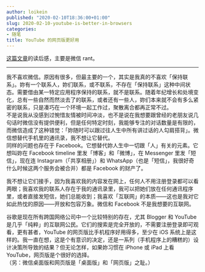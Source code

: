 ```yaml
---
author: loikein
published: "2020-02-10T18:36:00+01:00"
slug: 2020-02-10-youtube-is-better-in-browsers
categories:
- 随笔
title: YouTube 的网页版更好用
---
```

[这篇文章](https://blog.yitianshijie.net/2018/01/24/detoxing-facebook-and-wechat/)的读后感，主要是微信 rant。  
  

------------------------------------------------------------------------

  
我不喜欢微信。原因有很多，但最主要的一个，其实是我真的不喜欢「保持联系」。妳有一个联系人，妳们联系，或不联系，不存在「保持联系」这种中间状态。需要借由某一特定应用程序保持的联系，就不是联系。随着年纪增长和处境变化，总有一些自然而然淡去了的联系，或者还有一些人，妳们本来就不会有多么紧密的联系，只是凑巧在一个环境一起工作过，聚散离合都再正常不过。  
不是说我从没感到过惋惜友情被时间冲淡，也不是说在我想要跟曾经的老朋友说几句话时微信没有提供便利，但是任何特定时刻，我能够专注的对话数量是有限的，而微信造成了这种错觉：「妳随时可以跟过往人生中所有讲过话的人勾肩搭背」。微信想替代手机里的通讯录，我不想让它替代。  
同样的问题也存在于 Facebook。它想替代妳人生中一切跟「人」有关的元素。它想叫妳在 Facebook timeline 里发「博客」和「微博」，在 Messenger 里发「短信」，现在连 Instagram（「共享相册」）和 WhatsApp（也是「短信」，我很好奇什么时候这两个服务会被合并）都是 Facebook 的财产了。  
  
我不想让它们接手，因为我喜欢我的内容发在网上，任何人不用注册登录都可以看两眼；我喜欢我的联系人存在于我的通讯录里，我可以把她们放在任何通讯程序里，或者直接发短信，她们总能收到；我喜欢「互联网」的本质——这也是我对它如此热忱的原因——开放和包容万象。微信和 Facebook 不是我想要的互联网。  
  
谷歌是现在所有跨国网络公司中一个比较特别的存在，尤其 Blogger 和 YouTube 是几乎「纯粹」的互联网公民。它们的搜索是完全开放的，不需要注册登录即可观看，更有甚者，YouTube 的网页版比手机程序好用得多，至少在 iOS 系统上是这样的。我一直在想，这是个有意识的决定，还是一系列（手机程序上的糟糕的）设计决策所导致的结果？但无论怎样，如果妳习惯在 iPhone 或 iPad 上看 YouTube，网页版是个很好的选择。  
（另：微信桌面版和网页版是「桌面版」和「网页版」之耻。）
